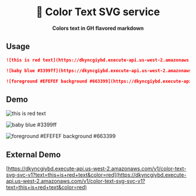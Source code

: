 <h1 align="center">🌈 Color Text SVG service</h1 >

<p align="center">
  <strong>Colors text in GH flavored markdown</strong>
</p>

## Usage

```markdown
![this is red text](https://dkyncgiybd.execute-api.us-west-2.amazonaws.com/v1/color-text-svg-svc-v1?text=this+is+red+text&color=red)

![baby blue #3399ff](https://dkyncgiybd.execute-api.us-west-2.amazonaws.com/v1/color-text-svg-svc-v1?text=baby%20blue%20%233399ff&color=%233399ff)

![foreground #EFEFEF background #663399](https://dkyncgiybd.execute-api.us-west-2.amazonaws.com/v1/color-text-svg-svc-v1?text=foreground%20%23EFEFEF%20background%20%23663399&color=%23EFEFEF&bgColor=%23663399)
```

## Demo

![this is red text](https://dkyncgiybd.execute-api.us-west-2.amazonaws.com/v1/color-text-svg-svc-v1?text=this+is+red+text&color=red)

![baby blue #3399ff](https://dkyncgiybd.execute-api.us-west-2.amazonaws.com/v1/color-text-svg-svc-v1?text=baby%20blue%20%233399ff&color=%233399ff)

![foreground #EFEFEF background #663399](https://dkyncgiybd.execute-api.us-west-2.amazonaws.com/v1/color-text-svg-svc-v1?text=foreground%20%23EFEFEF%20background%20%23663399&color=%23EFEFEF&bgColor=%23663399)


## External Demo

[https://dkyncgiybd.execute-api.us-west-2.amazonaws.com/v1/color-text-svg-svc-v1?text=this+is+red+text&color=red](https://dkyncgiybd.execute-api.us-west-2.amazonaws.com/v1/color-text-svg-svc-v1?text=this+is+red+text&color=red)


